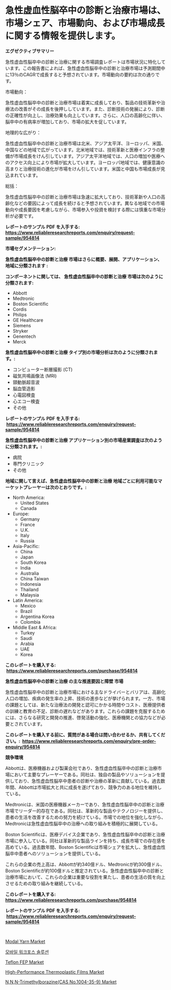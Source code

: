 <p><h1>急性虚血性脳卒中の診断と治療市場は、市場シェア、市場動向、および市場成長に関する情報を提供します。</h1></p><p><strong>エグゼクティブサマリー</strong></p>
<p><p>急性虚血性脳卒中の診断と治療に関する市場調査レポートは市場状況に特化しています。この報告書によれば、急性虚血性脳卒中の診断と治療市場は予測期間中に13％のCAGRで成長すると予想されています。市場動向の要約は次の通りです。</p><p>市場動向：</p><p>急性虚血性脳卒中の診断と治療市場は着実に成長しており、製品の技術革新や治療法の改善がその成長を後押ししています。また、診断技術の発展により、診断の正確性が向上し、治療効果も向上しています。さらに、人口の高齢化に伴い、脳卒中の有病率が増加しており、市場の拡大を促しています。</p><p>地理的な広がり：</p><p>急性虚血性脳卒中の診断と治療市場は北米、アジア太平洋、ヨーロッパ、米国、中国などの地域で広がっています。北米地域では、技術革新と医療インフラの整備が市場成長をけん引しています。アジア太平洋地域では、人口の増加や医療へのアクセス向上により市場が拡大しています。ヨーロッパ地域では、健康意識の高まりと治療技術の進化が市場をけん引しています。米国と中国も市場成長が見込まれています。</p><p>総括：</p><p>急性虚血性脳卒中の診断と治療市場は急速に拡大しており、技術革新や人口の高齢化などの要因によって成長を続けると予想されています。異なる地域での市場動向や成長要因を考慮しながら、市場参入や投資を検討する際には慎重な市場分析が必要です。</p></p>
<p><strong>レポートのサンプル PDF を入手する: <a href="https://www.reliableresearchreports.com/enquiry/request-sample/954814">https://www.reliableresearchreports.com/enquiry/request-sample/954814</a></strong></p>
<p><strong>市場セグメンテーション:</strong></p>
<p><strong> 急性虚血性脳卒中の診断と治療 市場はさらに概要、展開、アプリケーション、地域に分類されます :</strong></p>
<p><strong>コンポーネントに関しては、 急性虚血性脳卒中の診断と治療 市場は次のように分類されます: &nbsp;</strong></p>
<p><ul><li>Abbott</li><li>Medtronic</li><li>Boston Scientific</li><li>Cordis</li><li>Philips</li><li>GE Healthcare</li><li>Siemens</li><li>Stryker</li><li>Genentech</li><li>Merck</li></ul></p>
<p><strong> 急性虚血性脳卒中の診断と治療 タイプ別の市場分析は次のように分類されます。:</strong></p>
<p><ul><li>コンピューター断層撮影 (CT)</li><li>磁気共鳴画像法 (MRI)</li><li>頸動脈超音波</li><li>脳血管造影</li><li>心電図検査</li><li>心エコー検査</li><li>その他</li></ul></p>
<p><strong>レポートのサンプル PDF を入手する: &nbsp;<a href="https://www.reliableresearchreports.com/enquiry/request-sample/954814">https://www.reliableresearchreports.com/enquiry/request-sample/954814</a></strong></p>
<p><strong> 急性虚血性脳卒中の診断と治療 アプリケーション別の市場産業調査は次のように分類されます。:</strong></p>
<p><ul><li>病院</li><li>専門クリニック</li><li>その他</li></ul></p>
<p><strong>地域に関して言えば、急性虚血性脳卒中の診断と治療 地域ごとに利用可能なマーケットプレーヤーは次のとおりです。:</strong></p>
<p><ul>
    <li>
        North America:
        <ul>
            <li>United States</li>
            <li>Canada</li>
        </ul>
    </li>
    <li>
        Europe:
        <ul>
            <li>Germany</li>
            <li>France</li>
            <li>U.K.</li>
            <li>Italy</li>
            <li>Russia</li>
        </ul>
    </li>
    <li>
        Asia-Pacific:
        <ul>
            <li>China</li>
            <li>Japan</li>
            <li>South Korea</li>
            <li>India</li>
            <li>Australia</li>
            <li>China Taiwan</li>
            <li>Indonesia</li>
            <li>Thailand</li>
            <li>Malaysia</li>
        </ul>
    </li>
    <li>
        Latin America:
        <ul>
            <li>Mexico</li>
            <li>Brazil</li>
            <li>Argentina Korea</li>
            <li>Colombia</li>
        </ul>
    </li>
    <li>
        Middle East & Africa:
        <ul>
            <li>Turkey</li>
            <li>Saudi</li>
            <li>Arabia</li>
            <li>UAE</li>
            <li>Korea</li>
        </ul>
    </li>
    </ul></p>
<p><strong>このレポートを購入する: &nbsp;<a href="https://www.reliableresearchreports.com/purchase/954814">https://www.reliableresearchreports.com/purchase/954814</a></strong></p>
<p><strong>急性虚血性脳卒中の診断と治療 の主な推進要因と障壁 市場</strong></p>
<p><p>急性虚血性脳卒中の診断と治療市場における主なドライバーとバリアは、高齢化人口の増加、疾病の発生率の上昇、技術の進歩などが挙げられます。一方、市場の課題としては、新たな治療法の開発と認可にかかる時間やコスト、医療提供者の訓練と教育の不足、診断の遅れなどがあります。これらの課題を克服するためには、さらなる研究と開発の推進、啓発活動の強化、医療機関との協力などが必要とされています。</p></p>
<p><strong>このレポートを購入する前に、質問がある場合は問い合わせるか、共有してください。:&nbsp; <a href="https://www.reliableresearchreports.com/enquiry/pre-order-enquiry/954814">https://www.reliableresearchreports.com/enquiry/pre-order-enquiry/954814</a></strong></p>
<p><strong>競争環境</strong></p>
<p><p>Abbottは、医療機器および製薬会社であり、急性虚血性脳卒中の診断と治療市場において主要なプレーヤーである。同社は、独自の製品やソリューションを提供しており、急性虚血性脳卒中患者の診断や治療の革新に貢献している。過去数年間、Abbottは市場拡大と共に成長を遂げており、競争力のある地位を維持している。</p><p>Medtronicは、米国の医療機器メーカーであり、急性虚血性脳卒中の診断と治療市場でリーダー的存在である。同社は、革新的な製品やテクノロジーを提供し、患者の生活を改善するための努力を続けている。市場での地位を強化しながら、Medtronicは急性虚血性脳卒中の治療への取り組みを積極的に展開している。</p><p>Boston Scientificは、医療デバイス企業であり、急性虚血性脳卒中の診断と治療市場に参入している。同社は革新的な製品ラインを持ち、成長市場での存在感を高めている。過去数年間、Boston Scientificは市場シェアを拡大し、急性虚血性脳卒中患者へのソリューションを提供している。</p><p>これらの企業の売上高は、Abbottが約340億ドル、Medtronicが約300億ドル、Boston Scientificが約100億ドルと推定されている。急性虚血性脳卒中の診断と治療市場において、これらの企業は重要な役割を果たし、患者の生活の質を向上させるための取り組みを継続している。</p></p>
<p><strong>このレポートを購入する: &nbsp; <a href="https://www.reliableresearchreports.com/purchase/954814">https://www.reliableresearchreports.com/purchase/954814</a></strong></p>
<p><strong>レポートのサンプル PDF を入手する: &nbsp;<a href="https://www.reliableresearchreports.com/enquiry/request-sample/954814">https://www.reliableresearchreports.com/enquiry/request-sample/954814</a></strong><strong></strong></p>
<p>&nbsp;</p>
<p><p><a href="https://issuu.com/reportprime-2/docs/modal-yarn-market-size-2030.pptx">Modal Yarn Market</a></p><p><a href="https://github.com/vs019sa3m8x/Market-Research-Report-List-1/blob/main/9667935185311.md">모바일 워크포스 솔루션</a></p><p><a href="https://issuu.com/reportprime-2/docs/teflon-fep-market-size-2030.pptx">Teflon FEP Market</a></p><p><a href="https://github.com/RoccoManning/Market-Research-Report-List-3/blob/main/high-performance-thermoplastic-films-market.md">High-Performance Thermoplastic Films Market</a></p><p><a href="https://shimmer-gardenia-37a.notion.site/Insights-into-N-N-N-Trimethylborazine-CAS-No-1004-35-9-Market-Size-Analysing-Market-Share-Trends--5df1e38fd4a24029ae8a0ac79ab31458">N,N,N-Trimethylborazine(CAS No.1004-35-9) Market</a></p></p>